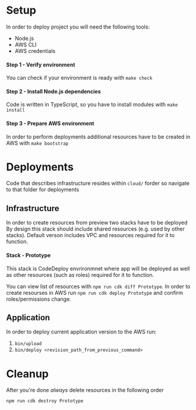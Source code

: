 # Setup
In order to deploy project you will need the following tools:
* Node.js
* AWS CLI
* AWS credentials
#### Step 1 - Verify environment
You can check if your environment is ready with `make check`
#### Step 2 - Install Node.js dependencies
Code is written in TypeScript, so you have to install modules with `make install`
#### Step 3 - Prepare AWS environment
In order to perform deployments additional resources have to be created in AWS with `make bootstrap`
# Deployments
Code that describes infrastructure resides within `cloud/` forder so navigate to that folder for deployments
## Infrastructure
In order to create resources from preview two stacks have to be deployed
By design this stack should include shared resources (e.g. used by other stacks). Default verson includes VPC and resources required for it to function.
#### Stack - Prototype
This stack is CodeDeploy envrironmnet where app will be deployed as well as other resources (such as roles) required for it to function.

You can view list of resources with `npm run cdk diff Prototype`. In order to create resourses in AWS run `npm run cdk deploy Prototype` and confirm roles/permissions change.
## Application
In order to deploy current application version to the AWS run:
1. `bin/upload`
2. `bin/deploy <revision_path_from_previous_command>`
# Cleanup
After you're done *always* delete resources in the following order
```
npm run cdk destroy Prototype
```
